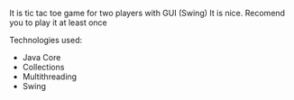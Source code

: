 It is tic tac toe game for two players with GUI (Swing)
It is nice. Recomend you to play it at least once

Technologies used:
* Java Core
* Collections
* Multithreading
* Swing
